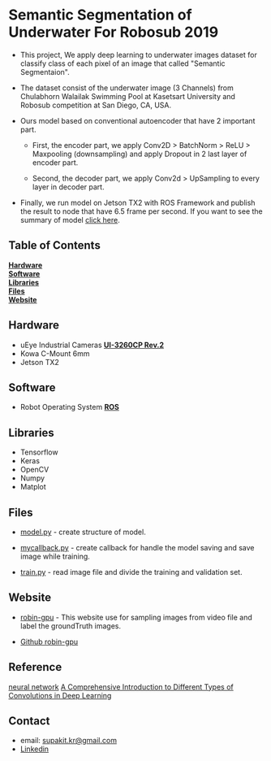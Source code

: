 # Semantic Segmentation of Underwater For Robosub 2019

  * This project, We apply deep learning to underwater images dataset for classify class of each pixel of an image that called "Semantic Segmentaion". 
  
  * The dataset consist of the underwater image (3 Channels) from Chulabhorn Walailak Swimming Pool at Kasetsart University and Robosub competition at San Diego, CA, USA. 
  
  * Ours model based on conventional autoencoder that have 2 important part. 
  
    - First, the encoder part, we apply Conv2D > BatchNorm > ReLU > Maxpooling (downsampling) and apply Dropout in 2 last layer of encoder part.
    
    - Second, the decoder part, we apply Conv2d > UpSampling to every layer in decoder part.
   
  * Finally, we run model on Jetson TX2 with ROS Framework and publish the result to node that have 6.5 frame per second. If you want to see the summary of model [click here](https://raw.githubusercontent.com/skconan/semantic_segmentation_of_underwater/master/Screenshot%20from%202019-07-18%2022-39-28.png).
   


## Table of Contents
**[Hardware](#hardware)**<br>
**[Software](#software)**<br>
**[Libraries](#libraries)**<br>
**[Files](#files)**<br>
**[Website](#website)**<br>

## Hardware

* uEye Industrial Cameras [**UI-3260CP Rev.2**](https://en.ids-imaging.com/store/ui-3260cp-rev-2.html)
* Kowa C-Mount 6mm
* Jetson TX2

## Software

* Robot Operating System [**ROS**](http://www.ros.org) 

## Libraries 

* Tensorflow
* Keras
* OpenCV
* Numpy
* Matplot

## Files 

* [model.py](https://github.com/skconan/semantic_segmentation_of_underwater/blob/master/source/model.py) - create structure of model.

* [mycallback.py](https://github.com/skconan/semantic_segmentation_of_underwater/blob/master/source/mycallback.py) - create callback for handle the model saving and save image while training.

* [train.py](https://github.com/skconan/semantic_segmentation_of_underwater/blob/master/source/train.py) - read image file and divide the training and validation set.

## Website

* [robin-gpu](https://robin-gpu.cpe.ku.ac.th:8000/) - This website use for sampling images from video file and label the groundTruth images.

* [Github robin-gpu](https://github.com/skconan/robin_cv_web)

## Reference

[neural network](https://medium.com/@sanparithmarukatat/สนุกกับ-neural-network-657fa293c4d1)
[A Comprehensive Introduction to Different Types of Convolutions in Deep Learning](https://towardsdatascience.com/a-comprehensive-introduction-to-different-types-of-convolutions-in-deep-learning-669281e58215)


## Contact

* email: supakit.kr@gmail.com
* [Linkedin](https://www.linkedin.com/in/skconan/)


